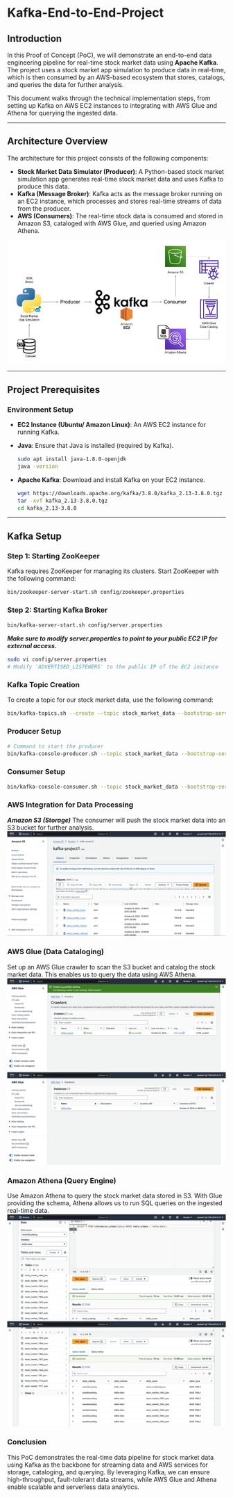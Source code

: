 # Kafka-End-to-End-Project

## Introduction
In this Proof of Concept (PoC), we will demonstrate an end-to-end data engineering pipeline for real-time stock market data using **Apache Kafka**. The project uses a stock market app simulation to produce data in real-time, which is then consumed by an AWS-based ecosystem that stores, catalogs, and queries the data for further analysis.

This document walks through the technical implementation steps, from setting up Kafka on AWS EC2 instances to integrating with AWS Glue and Athena for querying the ingested data.

---

## Architecture Overview

The architecture for this project consists of the following components:

- **Stock Market Data Simulator (Producer)**: A Python-based stock market simulation app generates real-time stock market data and uses Kafka to produce this data.
- **Kafka (Message Broker)**: Kafka acts as the message broker running on an EC2 instance, which processes and stores real-time streams of data from the producer.
- **AWS (Consumers)**: The real-time stock data is consumed and stored in Amazon S3, cataloged with AWS Glue, and queried using Amazon Athena.

![Architecture Diagram](img/Architecture.jpg)

---

## Project Prerequisites

### Environment Setup
- **EC2 Instance (Ubuntu/ Amazon Linux)**: An AWS EC2 instance for running Kafka.
- **Java**: Ensure that Java is installed (required by Kafka).

    ```bash
    sudo apt install java-1.8.0-openjdk
    java -version
    ```

- **Apache Kafka**: Download and install Kafka on your EC2 instance.

    ```bash
    wget https://downloads.apache.org/kafka/3.8.0/kafka_2.13-3.8.0.tgz
    tar -xvf kafka_2.13-3.8.0.tgz
    cd kafka_2.13-3.8.0
    ```

---

## Kafka Setup

### Step 1: Starting ZooKeeper
Kafka requires ZooKeeper for managing its clusters. Start ZooKeeper with the following command:

```bash
bin/zookeeper-server-start.sh config/zookeeper.properties
```

### Step 2: Starting Kafka Broker
```bash
bin/kafka-server-start.sh config/server.properties
```

***Make sure to modify server.properties to point to your public EC2 IP for external access.***
```bash
sudo vi config/server.properties
# Modify 'ADVERTISED_LISTENERS' to the public IP of the EC2 instance
```

### Kafka Topic Creation
To create a topic for our stock market data, use the following command:
```bash
bin/kafka-topics.sh --create --topic stock_market_data --bootstrap-server {EC2_Public_IP:9092} --replication-factor 1 --partitions 1
```

### Producer Setup
```bash
# Command to start the producer
bin/kafka-console-producer.sh --topic stock_market_data --bootstrap-server {EC2_Public_IP:9092}
```

### Consumer Setup
```bash
bin/kafka-console-consumer.sh --topic stock_market_data --bootstrap-server {EC2_Public_IP:9092}
```

### AWS Integration for Data Processing
***Amazon S3 (Storage)***
The consumer will push the stock market data into an S3 bucket for further analysis. 
![](img/s3.png)

### AWS Glue (Data Cataloging)
Set up an AWS Glue crawler to scan the S3 bucket and catalog the stock market data. This enables us to query the data using AWS Athena.
![](img/03.png)
![](img/04.png)

### Amazon Athena (Query Engine)
Use Amazon Athena to query the stock market data stored in S3. With Glue providing the schema, Athena allows us to run SQL queries on the ingested real-time data.
![](img/05.png)
![](img/06.png)


### Conclusion
This PoC demonstrates the real-time data pipeline for stock market data using Kafka as the backbone for streaming data and AWS services for storage, cataloging, and querying. By leveraging Kafka, we can ensure high-throughput, fault-tolerant data streams, while AWS Glue and Athena enable scalable and serverless data analytics.
